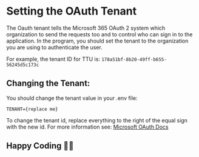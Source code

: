 # Setting the OAuth Tenant

The Oauth tenant tells the Microsoft 365 OAuth 2 system which organization to send the requests too and to control who can sign in to the application.
In the program, you should set the tenant to the organization you are using to authenticate the user.

For example, the tenant ID for TTU is: `178a51bf-8b20-49ff-b655-56245d5c173c`

## Changing the Tenant:

You should change the tenant value in your .env file:

```dotfile
TENANT={replace me}
```

To change the tenant id, replace everything to the right of the equal sign with the new id. For more information see: [Microsoft OAuth Docs](https://docs.microsoft.com/en-us/azure/active-directory/develop/active-directory-v2-protocols#endpoints)

## Happy Coding 🎉🙌
